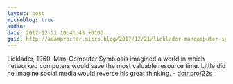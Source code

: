 ```yaml
---
layout: post
microblog: true
audio: 
date: 2017-12-21 10:41:43 +0100
guid: http://adamprocter.micro.blog/2017/12/21/licklader-mancomputer-symbiosis.html
---
```

Licklader, 1960, Man-Computer Symbiosis imagined a world in which networked computers would save the most valuable resource time. Little did he imagine social media would reverse his great thinking. -  [dctr.pro/22s](http://dctr.pro/22s)
